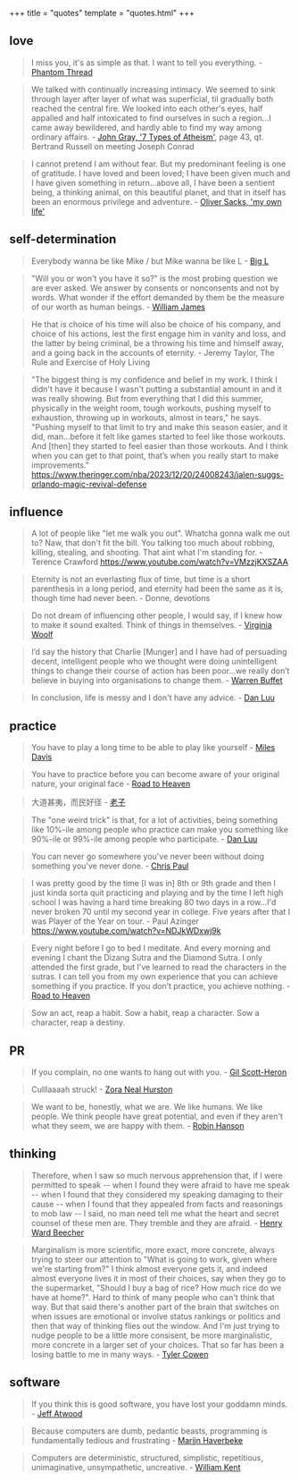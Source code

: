 +++
title = "quotes"
template = "quotes.html"
+++

## love

> I miss you, it's as simple as that. I want to tell you everything. - [Phantom Thread](https://en.wikipedia.org/wiki/Phantom_Thread)

> We talked with continually increasing intimacy. We seemed to sink through layer after layer of what was superficial, til gradually both reached the central fire. We looked into each other's eyes, half appalled and half intoxicated to find ourselves in such a region...I came away bewildered, and hardly able to find my way among ordinary affairs. - [John Gray, '7 Types of Atheism'](https://www.amazon.co.uk/Seven-Types-Atheism-John-Gray/dp/0241199417), page 43, qt. Bertrand Russell on meeting Joseph Conrad

> I cannot pretend I am without fear. But my predominant feeling is one of gratitude. I have loved and been loved; I have been given much and I have given something in return...above all, I have been a sentient being, a thinking animal, on this beautiful planet, and that in itself has been an enormous privilege and adventure. - [Oliver Sacks, 'my own life'](https://www.nytimes.com/2015/02/19/opinion/oliver-sacks-on-learning-he-has-terminal-cancer.html)

## self-determination

> Everybody wanna be like Mike / but Mike wanna be like L - [Big L](https://www.youtube.com/watch?v=5mfoUQdJn54)

> "Will you or won't you have it so?" is the most probing question we are ever asked. We answer by consents or nonconsents and not by words. What wonder if the effort demanded by them be the measure of our worth as human beings. - [William James](https://en.wikipedia.org/wiki/The_Principles_of_Psychology)

> He that is choice of his time will also be choice of his company, and choice of his actions, lest the first engage him in vanity and loss, and the latter by being criminal, be a throwing his time and himself away, and a going back in the accounts of eternity. - Jeremy Taylor, The Rule and Exercise of Holy Living

> "The biggest thing is my confidence and belief in my work. I think I didn't have it because I wasn't putting a substantial amount in and it was really showing. But from everything that I did this summer, physically in the weight room, tough workouts, pushing myself to exhaustion, throwing up in workouts, almost in tears," he says. "Pushing myself to that limit to try and make this season easier, and it did, man...before it felt like games started to feel like those workouts. And [then] they started to feel easier than those workouts. And I think when you can get to that point, that’s when you really start to make improvements." https://www.theringer.com/nba/2023/12/20/24008243/jalen-suggs-orlando-magic-revival-defense

## influence

> A lot of people like "let me walk you out". Whatcha gonna walk me out to? Naw, that don't fit the bill. You talking too much about robbing, killing, stealing, and shooting. That aint what I'm standing for. - Terence Crawford https://www.youtube.com/watch?v=VMzzjKXSZAA

> Eternity is not an everlasting flux of time, but time is a short parenthesis in a long period, and eternity had been the same as it is, though time had never been. - Donne, devotions

> Do not dream of influencing other people, I would say, if I knew how to make it sound exalted. Think of things in themselves. - [Virginia Woolf](https://www.zachvalenta.com/1929-woolf-room-of-ones-own.html)

> I’d say the history that Charlie [Munger] and I have had of persuading decent, intelligent people who we thought were doing unintelligent things to change their course of action has been poor...we really don’t believe in buying into organisations to change them. - [Warren Buffet](https://dominiccummings.substack.com/p/regime-change-2-a-plea-to-silicon)

> In conclusion, life is messy and I don't have any advice. - [Dan Luu](https://danluu.com/learning-to-program/)

## practice

> You have to play a long time to be able to play like yourself - [Miles Davis](https://en.wikipedia.org/wiki/Miles_davis)

> You have to practice before you can become aware of your original nature, your original face - [Road to Heaven](https://www.amazon.com/Road-Heaven-Encounters-Chinese-Hermits/dp/1582435235)

> 大道甚夷，而民好径 - [老子](https://en.wikipedia.org/wiki/Analects)

> The "one weird trick" is that, for a lot of activities, being something like 10%-ile among people who practice can make you something like 90%-ile or 99%-ile among people who participate. - [Dan Luu](https://danluu.com/p95-skill/)

> You can never go somewhere you've never been without doing something you've never done. - [Chris Paul](https://en.wikipedia.org/wiki/Chris_Paul)

> I was pretty good by the time [I was in] 8th or 9th grade and then I just kinda sorta quit practicing and playing and by the time I left high school I was having a hard time breaking 80 two days in a row...I'd never broken 70 until my second year in college. Five years after that I was Player of the Year on tour. - Paul Azinger https://www.youtube.com/watch?v=NDJkWDxwj9k

> Every night before I go to bed I meditate. And every morning and evening I chant the Dizang Sutra and the Diamond Sutra. I only attended the first grade, but I’ve learned to read the characters in the sutras. I can tell you from my own experience that you can achieve something if you practice. If you don’t practice, you achieve nothing. - [Road to Heaven](https://www.amazon.com/Road-Heaven-Encounters-Chinese-Hermits/dp/1582435235)

> Sow an act, reap a habit. Sow a habit, reap a character. Sow a character, reap a destiny.

## PR

> If you complain, no one wants to hang out with you. - [Gil Scott-Heron](https://en.wikipedia.org/wiki/Gil_Scott-Heron)

> Culllaaaah struck! - [Zora Neal Hurston](https://www.amazon.com/Changing-My-Mind-Occasional-Essays/dp/0143117955)

> We want to be, honestly, what we are. We like humans. We like people. We think people have great potential, and even if they aren't what they seem, we are happy with them. - [Robin Hanson](https://conversationswithtyler.com/episodes/robin-hanson/)

## thinking

> Therefore, when I saw so much nervous apprehension that, if I were permitted to speak -- when I found they were afraid to have me speak -- when I found that they considered my speaking damaging to their cause -- when I found that they appealed from facts and reasonings to mob law -- I said, no man need tell me what the heart and secret counsel of these men are. They tremble and they are afraid. - [Henry Ward Beecher](https://en.wikipedia.org/wiki/Henry_Ward_Beecher)

> Marginalism is more scientific, more exact, more concrete, always trying to steer our attention to "What is going to work, given where we're starting from?" I think almost everyone gets it, and indeed almost everyone lives it in most of their choices, say when they go to the supermarket, "Should I buy a bag of rice? How much rice do we have at home?". Hard to think of many people who can't think that way. But that said there's another part of the brain that switches on when issues are emotional or involve status rankings or politics and then that way of thinking flies out the window. And I'm just trying to nudge people to be a little more consisent, be more marginalistic, more concrete in a larger set of your choices. That so far has been a losing battle to me in many ways. - [Tyler Cowen](https://en.wikipedia.org/wiki/Tyler_Cowen)

## software

> If you think this is good software, you have lost your goddamn minds. - [Jeff Atwood](https://developeronfire.com/podcast/episode-258-jeff-atwood-sharing-the-house)

> Because computers are dumb, pedantic beasts, programming is fundamentally tedious and frustrating - [Marijn Haverbeke](https://eloquentjavascript.net/00_intro.html)

> Computers are deterministic, structured, simplistic, repetitious, unimaginative, unsympathetic, uncreative. - [William Kent](https://www.amazon.com/Data-Reality-Perspective-Perceiving-Information/dp/1935504215)

